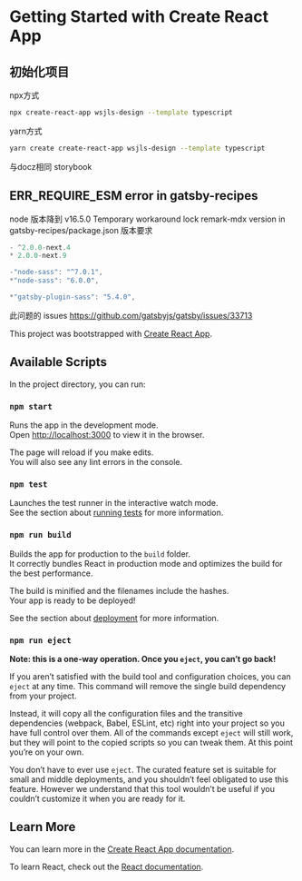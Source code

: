 # Getting Started with Create React App

## 初始化项目
npx方式 
```bash
npx create-react-app wsjls-design --template typescript 
```
yarn方式 
```bash
yarn create create-react-app wsjls-design --template typescript
```

与docz相同 storybook 
<!-- node 版本 12.16.0 版本，将 node 的版本下降到 12.10.0 -->

## ERR_REQUIRE_ESM error in gatsby-recipes 
node 版本降到 v16.5.0 
Temporary workaround 
lock remark-mdx version in gatsby-recipes/package.json 
版本要求 
```js
- ^2.0.0-next.4
* 2.0.0-next.9

-"node-sass": "^7.0.1",
*"node-sass": "6.0.0",

*"gatsby-plugin-sass": "5.4.0",
```
此问题的 issues 
https://github.com/gatsbyjs/gatsby/issues/33713 

This project was bootstrapped with [Create React App](https://github.com/facebook/create-react-app).

## Available Scripts

In the project directory, you can run:

### `npm start`

Runs the app in the development mode.\
Open [http://localhost:3000](http://localhost:3000) to view it in the browser.

The page will reload if you make edits.\
You will also see any lint errors in the console.

### `npm test`

Launches the test runner in the interactive watch mode.\
See the section about [running tests](https://facebook.github.io/create-react-app/docs/running-tests) for more information.

### `npm run build`

Builds the app for production to the `build` folder.\
It correctly bundles React in production mode and optimizes the build for the best performance.

The build is minified and the filenames include the hashes.\
Your app is ready to be deployed!

See the section about [deployment](https://facebook.github.io/create-react-app/docs/deployment) for more information.

### `npm run eject`

**Note: this is a one-way operation. Once you `eject`, you can’t go back!**

If you aren’t satisfied with the build tool and configuration choices, you can `eject` at any time. This command will remove the single build dependency from your project.

Instead, it will copy all the configuration files and the transitive dependencies (webpack, Babel, ESLint, etc) right into your project so you have full control over them. All of the commands except `eject` will still work, but they will point to the copied scripts so you can tweak them. At this point you’re on your own.

You don’t have to ever use `eject`. The curated feature set is suitable for small and middle deployments, and you shouldn’t feel obligated to use this feature. However we understand that this tool wouldn’t be useful if you couldn’t customize it when you are ready for it.

## Learn More

You can learn more in the [Create React App documentation](https://facebook.github.io/create-react-app/docs/getting-started).

To learn React, check out the [React documentation](https://reactjs.org/).
